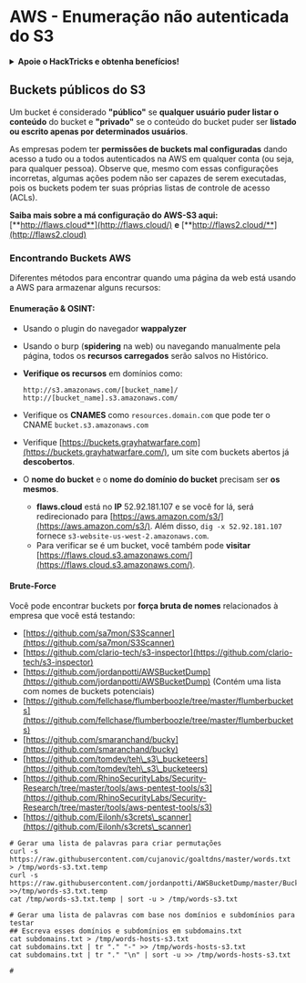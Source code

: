 # AWS - Enumeração não autenticada do S3

<details>

<summary><strong>Apoie o HackTricks e obtenha benefícios!</strong></summary>

* Se você deseja ver sua **empresa anunciada no HackTricks** ou se deseja acessar a **última versão do PEASS ou baixar o HackTricks em PDF**, verifique os [**PLANOS DE ASSINATURA**](https://github.com/sponsors/carlospolop)!
* Obtenha o [**swag oficial do PEASS & HackTricks**](https://peass.creator-spring.com)
* Descubra [**The PEASS Family**](https://opensea.io/collection/the-peass-family), nossa coleção exclusiva de [**NFTs**](https://opensea.io/collection/the-peass-family)
* **Junte-se ao** 💬 [**grupo do Discord**](https://discord.gg/hRep4RUj7f) ou ao [**grupo do telegram**](https://t.me/peass) ou **siga-me** no **Twitter** 🐦 [**@carlospolopm**](https://twitter.com/carlospolopm).
* **Compartilhe suas técnicas de hacking enviando PRs para os repositórios do** [**HackTricks**](https://github.com/carlospolop/hacktricks) e [**HackTricks Cloud**](https://github.com/carlospolop/hacktricks-cloud) no github.

</details>

## Buckets públicos do S3

Um bucket é considerado **"público"** se **qualquer usuário puder listar o conteúdo** do bucket e **"privado"** se o conteúdo do bucket puder ser **listado ou escrito apenas por determinados usuários**.

As empresas podem ter **permissões de buckets mal configuradas** dando acesso a tudo ou a todos autenticados na AWS em qualquer conta (ou seja, para qualquer pessoa). Observe que, mesmo com essas configurações incorretas, algumas ações podem não ser capazes de serem executadas, pois os buckets podem ter suas próprias listas de controle de acesso (ACLs).

**Saiba mais sobre a má configuração do AWS-S3 aqui:** [**http://flaws.cloud**](http://flaws.cloud/) **e** [**http://flaws2.cloud/**](http://flaws2.cloud)

### Encontrando Buckets AWS

Diferentes métodos para encontrar quando uma página da web está usando a AWS para armazenar alguns recursos:

#### Enumeração & OSINT:

* Usando o plugin do navegador **wappalyzer**
* Usando o burp (**spidering** na web) ou navegando manualmente pela página, todos os **recursos carregados** serão salvos no Histórico.
*   **Verifique os recursos** em domínios como:

    ```
    http://s3.amazonaws.com/[bucket_name]/
    http://[bucket_name].s3.amazonaws.com/
    ```
* Verifique os **CNAMES** como `resources.domain.com` que pode ter o CNAME `bucket.s3.amazonaws.com`
* Verifique [https://buckets.grayhatwarfare.com](https://buckets.grayhatwarfare.com/), um site com buckets abertos já **descobertos**.
* O **nome do bucket** e o **nome do domínio do bucket** precisam ser **os mesmos**.
  * **flaws.cloud** está no **IP** 52.92.181.107 e se você for lá, será redirecionado para [https://aws.amazon.com/s3/](https://aws.amazon.com/s3/). Além disso, `dig -x 52.92.181.107` fornece `s3-website-us-west-2.amazonaws.com`.
  * Para verificar se é um bucket, você também pode **visitar** [https://flaws.cloud.s3.amazonaws.com/](https://flaws.cloud.s3.amazonaws.com/).

#### Brute-Force

Você pode encontrar buckets por **força bruta de nomes** relacionados à empresa que você está testando:

* [https://github.com/sa7mon/S3Scanner](https://github.com/sa7mon/S3Scanner)
* [https://github.com/clario-tech/s3-inspector](https://github.com/clario-tech/s3-inspector)
* [https://github.com/jordanpotti/AWSBucketDump](https://github.com/jordanpotti/AWSBucketDump) (Contém uma lista com nomes de buckets potenciais)
* [https://github.com/fellchase/flumberboozle/tree/master/flumberbuckets](https://github.com/fellchase/flumberboozle/tree/master/flumberbuckets)
* [https://github.com/smaranchand/bucky](https://github.com/smaranchand/bucky)
* [https://github.com/tomdev/teh\_s3\_bucketeers](https://github.com/tomdev/teh\_s3\_bucketeers)
* [https://github.com/RhinoSecurityLabs/Security-Research/tree/master/tools/aws-pentest-tools/s3](https://github.com/RhinoSecurityLabs/Security-Research/tree/master/tools/aws-pentest-tools/s3)
* [https://github.com/Eilonh/s3crets\_scanner](https://github.com/Eilonh/s3crets\_scanner)

<pre class="language-bash"><code class="lang-bash"># Gerar uma lista de palavras para criar permutações
curl -s https://raw.githubusercontent.com/cujanovic/goaltdns/master/words.txt > /tmp/words-s3.txt.temp
curl -s https://raw.githubusercontent.com/jordanpotti/AWSBucketDump/master/BucketNames.txt >>/tmp/words-s3.txt.temp
cat /tmp/words-s3.txt.temp | sort -u > /tmp/words-s3.txt

# Gerar uma lista de palavras com base nos domínios e subdomínios para testar
## Escreva esses domínios e subdomínios em subdomains.txt
cat subdomains.txt > /tmp/words-hosts-s3.txt
cat subdomains.txt | tr "." "-" >> /tmp/words-hosts-s3.txt
cat subdomains.txt | tr "." "\n" | sort -u >> /tmp/words-hosts-s3.txt

#